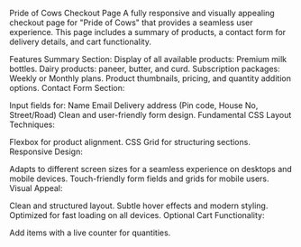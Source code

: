 Pride of Cows Checkout Page
A fully responsive and visually appealing checkout page for "Pride of Cows" that provides a seamless user experience. This page includes a summary of products, a contact form for delivery details, and cart functionality.

Features
Summary Section:
Display of all available products:
Premium milk bottles.
Dairy products: paneer, butter, and curd.
Subscription packages: Weekly or Monthly plans.
Product thumbnails, pricing, and quantity addition options.
Contact Form Section:

Input fields for:
Name
Email
Delivery address (Pin code, House No, Street/Road)
Clean and user-friendly form design.
Fundamental CSS Layout Techniques:

Flexbox for product alignment.
CSS Grid for structuring sections.
Responsive Design:

Adapts to different screen sizes for a seamless experience on desktops and mobile devices.
Touch-friendly form fields and grids for mobile users.
Visual Appeal:

Clean and structured layout.
Subtle hover effects and modern styling.
Optimized for fast loading on all devices.
Optional Cart Functionality:

Add items with a live counter for quantities.

